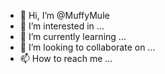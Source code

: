 - 👋 Hi, I’m @MuffyMule
- 👀 I’m interested in ...
- 🌱 I’m currently learning ...
- 💞️ I’m looking to collaborate on ...
- 📫 How to reach me ...

<!---
MuffyMule/MuffyMule is a ✨ special ✨ repository because its `README.md` (this file) appears on your GitHub profile.
You can click the Preview link to take a look at your changes.
--->
